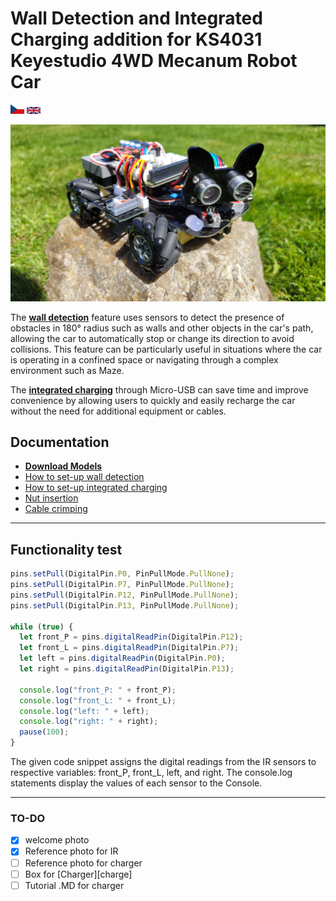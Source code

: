 [IR_MD]: /assets/languages/master/ir_setup.md
[models_MD]: /assets/languages/master/models_download.md
[crimping_MD]: /assets/languages/master/crimping_cables.md
[nuts_MD]: /assets/languages/master/nut_insertion.md
[charge_MD]: /assets/languages/master/charging_setup.md
[czechLanguage_MD]: /assets/languages/czech/README.cs.md
[englishLanguage_MD]: README.md
[productFoto]: /assets/img/welcome.jpg

# Wall Detection and Integrated Charging addition for KS4031 Keyestudio 4WD Mecanum Robot Car

<kbd>[<img title="Czech" alt="Czech" src="/assets/img/icons/czech.svg" width="22">][czechLanguage_MD]</kbd> <kbd>[<img title="English" alt="English" src="/assets/img/icons/english.svg" width="22">][englishLanguage_MD]</kbd>

![Welcome!][productFoto]

The **[wall detection][IR_MD]** feature uses sensors to detect the presence of obstacles in 180° radius such as walls and other objects in the car's path, allowing the car to automatically stop or change its direction to avoid collisions. This feature can be particularly useful in situations where the car is operating in a confined space or navigating through a complex environment such as Maze.

The **[integrated charging][charge_MD]** through Micro-USB can save time and improve convenience by allowing users to quickly and easily recharge the car without the need for additional equipment or cables.

## Documentation

- **[Download Models][models_MD]**
- [How to set-up wall detection][IR_MD]
- [How to set-up integrated charging][charge_MD]
- [Nut insertion][nuts_MD]
- [Cable crimping][crimping_MD]

---

## Functionality test

```js
pins.setPull(DigitalPin.P0, PinPullMode.PullNone);
pins.setPull(DigitalPin.P7, PinPullMode.PullNone);
pins.setPull(DigitalPin.P12, PinPullMode.PullNone);
pins.setPull(DigitalPin.P13, PinPullMode.PullNone);

while (true) {
  let front_P = pins.digitalReadPin(DigitalPin.P12);
  let front_L = pins.digitalReadPin(DigitalPin.P7);
  let left = pins.digitalReadPin(DigitalPin.P0);
  let right = pins.digitalReadPin(DigitalPin.P13);

  console.log("front_P: " + front_P);
  console.log("front_L: " + front_L);
  console.log("left: " + left);
  console.log("right: " + right);
  pause(100);
}
```

The given code snippet assigns the digital readings from the IR sensors to respective variables: front_P, front_L, left, and right. The console.log statements display the values of each sensor to the Console.

---

### TO-DO

- [x] welcome photo
- [x] Reference photo for IR
- [ ] Reference photo for charger
- [ ] Box for [Charger][charge]
- [ ] Tutorial .MD for charger
